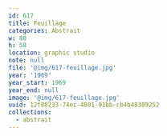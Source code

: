 ```yaml
---
id: 617
title: Feuillage
categories: Abstrait
w: 80
h: 58
location: graphic studio
note: null
file: '@img/617-feuillage.jpg'
year: '1969'
year_start: 1969
year_end: null
image: '@img/617-feuillage.jpg'
uuid: 12f88233-74ec-4801-91bb-cb4b48389252
collections:
  - abstrait
---
```


